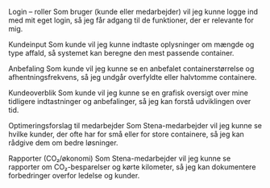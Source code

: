 Login – roller
Som bruger (kunde eller medarbejder) vil jeg kunne logge ind med mit eget login, så jeg får adgang til de funktioner, der er relevante for mig.

Kundeinput
Som kunde vil jeg kunne indtaste oplysninger om mængde og type affald, så systemet kan beregne den mest passende container.

Anbefaling
Som kunde vil jeg kunne se en anbefalet containerstørrelse og afhentningsfrekvens, så jeg undgår overfyldte eller halvtomme containere.

Kundeoverblik
Som kunde vil jeg kunne se en grafisk oversigt over mine tidligere indtastninger og anbefalinger, så jeg kan forstå udviklingen over tid.

Optimeringsforslag til medarbejder
Som Stena-medarbejder vil jeg kunne se hvilke kunder, der ofte har for små eller for store containere, så jeg kan rådgive dem om bedre løsninger.

Rapporter (CO₂/økonomi)
Som Stena-medarbejder vil jeg kunne se rapporter om CO₂-besparelser og kørte kilometer, så jeg kan dokumentere forbedringer overfor ledelse og kunder.